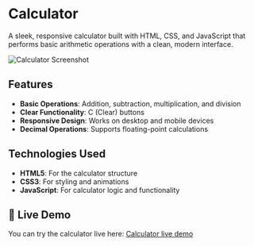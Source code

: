 # Calculator 

A sleek, responsive calculator built with HTML, CSS, and JavaScript that performs basic arithmetic operations with a clean, modern interface.

![Calculator Screenshot](https://i.postimg.cc/BQZLfdQz/Screenshot-2025-08-21-121601.png) <!-- Add your screenshot if available -->

## Features

- **Basic Operations**: Addition, subtraction, multiplication, and division
- **Clear Functionality**: C (Clear) buttons
- **Responsive Design**: Works on desktop and mobile devices
- **Decimal Operations**: Supports floating-point calculations

## Technologies Used

- **HTML5**: For the calculator structure
- **CSS3**: For styling and animations
- **JavaScript**: For calculator logic and functionality

## 🚀 Live Demo

You can try the calculator live here: [Calculator live demo](https://manar-mohamed348.github.io/Calculator-/)
